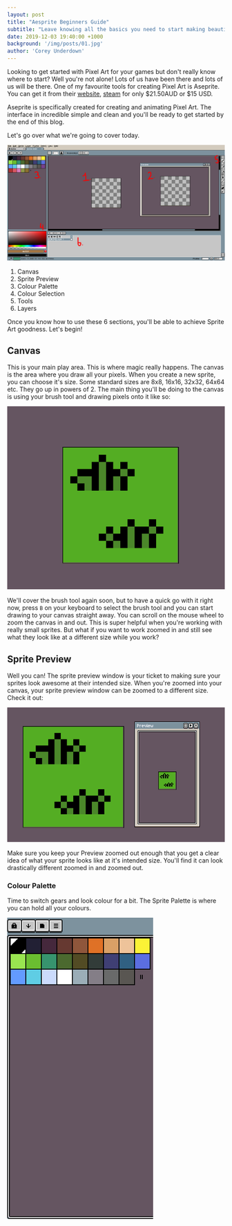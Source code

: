 ```yaml
---
layout: post
title: "Aesprite Beginners Guide"
subtitle: "Leave knowing all the basics you need to start making beautiful Pixel Art!"
date: 2019-12-03 19:40:00 +1000
background: '/img/posts/01.jpg'
author: 'Corey Underdown'
---
```


Looking to get started with Pixel Art for your games but don't really know where to start? Well you're not alone! Lots of us have been there and lots of us will be there. One of my favourite tools for creating Pixel Art is Aseprite. You can get it from their [website](https://www.aseprite.org/), [steam](https://store.steampowered.com/app/431730/Aseprite/) for only $21.50AUD or $15 USD.  

Aseprite is specifically created for creating and animating Pixel Art. The interface in incredible simple and clean and you'll be ready to get started by the end of this blog.

Let's go over what we're going to cover today. 

![Aesprite Overview](../imgs/blogs/aseprite_beginner/Overview.png)

1. Canvas
2. Sprite Preview
3. Colour Palette
4. Colour Selection
5. Tools
6. Layers

Once you know how to use these 6 sections, you'll be able to achieve Sprite Art goodness. Let's begin!

## Canvas

This is your main play area. This is where magic really happens. The canvas is the area where you draw all your pixels. When you create a new sprite, you can choose it's size. Some standard sizes are 8x8, 16x16, 32x32, 64x64 etc. They go up in powers of 2. The main thing you'll be doing to the canvas is using your brush tool and drawing pixels onto it like so:

![Canvas Example](../imgs/blogs/aseprite_beginner/canvas_example.png)

We'll cover the brush tool again soon, but to have a quick go with it right now, press `B` on your keyboard to select the brush tool and you can start drawing to your canvas straight away. You can scroll on the mouse wheel to zoom the canvas in and out. This is super helpful when you're working with really small sprites. But what if you want to work zoomed in and still see what they look like at a different size while you work? 

## Sprite Preview

Well you can! The sprite preview window is your ticket to making sure your sprites look awesome at their intended size. When you're zoomed into your canvas, your sprite preview window can be zoomed to a different size. Check it out:

![Sprite Preview](../imgs/blogs/aseprite_beginner/sprite_preview.png)

Make sure you keep your Preview zoomed out enough that you get a clear idea of what your sprite looks like at it's intended size. You'll find it can look drastically different zoomed in and zoomed out. 

### Colour Palette

Time to switch gears and look colour for a bit. The Sprite Palette is where you can hold all your colours. 

![Colour Palette Resizing](../imgs/blogs/aseprite_beginner/changing_palette_size.gif)